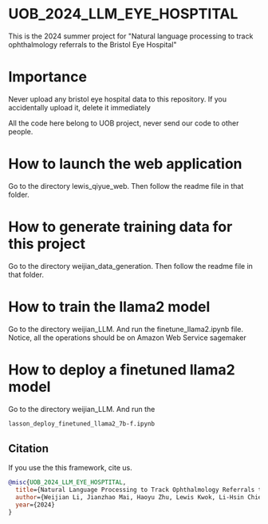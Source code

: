 # UOB_2024_LLM_EYE_HOSPTITAL
This is the 2024 summer project for "Natural language processing to track ophthalmology referrals to the Bristol Eye Hospital"

# Importance
Never upload any bristol eye hospital data to this repository. If you accidentally upload it, delete it immediately

All the code here belong to UOB project, never send our code to other people. 

# How to launch the web application
Go to the directory lewis_qiyue_web. Then follow the readme file in that folder.

# How to generate training data for this project
Go to the directory weijian_data_generation. Then follow the readme file in that folder.

# How to train the llama2 model
Go to the directory weijian_LLM. And run the finetune_llama2.ipynb file.
Notice, all the operations should be on Amazon Web Service sagemaker

# How to deploy a finetuned llama2 model
Go to the directory weijian_LLM. And run the 
```txt
lasson_deploy_finetuned_llama2_7b-f.ipynb
 ```

## Citation

If you use the this framework, cite us.

```bibtex
@misc{UOB_2024_LLM_EYE_HOSPTITAL,
  title={Natural Language Processing to Track Ophthalmology Referrals to the Bristol Eye Hospital},
  author={Weijian Li, Jianzhao Mai, Haoyu Zhu, Lewis Kwok, Li-Hsin Chien, Qiyue Cao},
  year={2024}
}
```